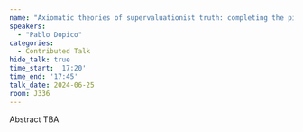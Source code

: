 ```yaml
---
name: "Axiomatic theories of supervaluationist truth: completing the picture"
speakers:
  - "Pablo Dopico"
categories:
  - Contributed Talk
hide_talk: true
time_start: '17:20'
time_end: '17:45'
talk_date: 2024-06-25
room: J336
---
```


Abstract TBA
